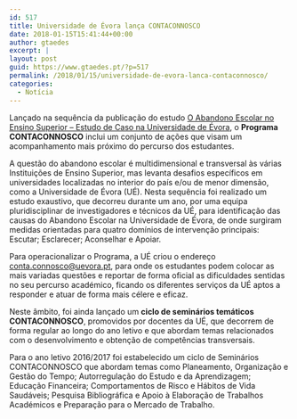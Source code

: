 ```yaml
---
id: 517
title: Universidade de Évora lança CONTACONNOSCO
date: 2018-01-15T15:41:44+00:00
author: gtaedes
excerpt: |
layout: post
guid: https://www.gtaedes.pt/?p=517
permalink: /2018/01/15/universidade-de-evora-lanca-contaconnosco/
categories:
  - Notícia
---
```

Lançado na sequência da publicação do estudo [O Abandono Escolar no Ensino Superior &#8211; Estudo de Caso na Universidade de Évora](http://gdoc.uevora.pt/431948), o **Programa CONTACONNOSCO** inclui um conjunto de ações que visam um acompanhamento mais próximo do percurso dos estudantes.

A questão do abandono escolar é multidimensional e transversal às várias Instituições de Ensino Superior, mas levanta desafios específicos em universidades localizadas no interior do país e/ou de menor dimensão, como a Universidade de Évora (UÉ). Nesta sequência foi realizado um estudo exaustivo, que decorreu durante um ano, por uma equipa pluridisciplinar de investigadores e técnicos da UÉ, para identificação das causas do Abandono Escolar na Universidade de Évora, de onde surgiram medidas orientadas para quatro domínios de intervenção principais: Escutar; Esclarecer; Aconselhar e Apoiar.

Para operacionalizar o Programa, a UÉ criou o endereço <conta.connosco@uevora.pt>, para onde os estudantes podem colocar as mais variadas questões e reportar de forma oficial as dificuldades sentidas no seu percurso académico, ficando os diferentes serviços da UÉ aptos a responder e atuar de forma mais célere e eficaz.

Neste âmbito, foi ainda lançado um **ciclo de seminários temáticos CONTACONNOSCO**, promovidos por docentes da UÉ, que decorrem de forma regular ao longo do ano letivo e que abordam temas relacionados com o desenvolvimento e obtenção de competências transversais.

Para o ano letivo 2016/2017 foi estabelecido um ciclo de Seminários CONTACONNOSCO que abordam temas como Planeamento, Organização e Gestão do Tempo; Autorregulação do Estudo e da Aprendizagem; Educação Financeira; Comportamentos de Risco e Hábitos de Vida Saudáveis; Pesquisa Bibliográfica e Apoio à Elaboração de Trabalhos Académicos e Preparação para o Mercado de Trabalho.